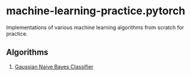 # machine-learning-practice.pytorch
Implementations of various machine learning algorithms from scratch for practice.

## Algorithms

1. [Gaussian Naive Bayes Classifier](https://github.com/pemami4911/machine-learning-practice.pytorch/blob/master/nbc/model.ipynb)
